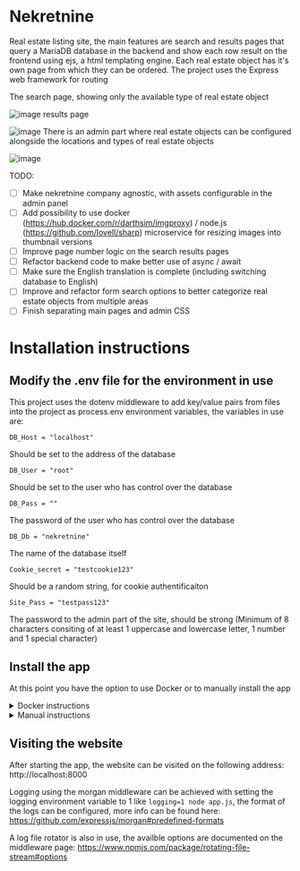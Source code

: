 # Nekretnine

Real estate listing site, the main features are search and results pages that query a MariaDB database in the backend and show each row result on the frontend using ejs, a html templating engine. Each real estate object has it's own page from which they can be ordered. The project uses the Express web framework for routing

The search page, showing only the available type of real estate object

![image](https://user-images.githubusercontent.com/4060824/157556757-fdd17e59-82a2-4f39-be58-9d6043e820a9.png)
results page

![image](https://user-images.githubusercontent.com/4060824/157556804-d2cd9006-959b-4126-9f0c-6764873205b7.png)
There is an admin part where real estate objects can be configured alongside the locations and types of real estate objects

![image](https://user-images.githubusercontent.com/4060824/157557394-7bcf3f88-1d54-40cb-b400-35842970add9.png)

TODO:
- [ ] Make nekretnine company agnostic, with assets configurable in the admin panel
- [ ] Add possibility to use docker (https://hub.docker.com/r/darthsim/imgproxy) / node.js (https://github.com/lovell/sharp) microservice for resizing images into thumbnail versions
- [ ] Improve page number logic on the search results pages
- [ ] Refactor backend code to make better use of async / await
- [ ] Make sure the English translation is complete (including switching database to English)
- [ ] Improve and refactor form search options to better categorize real estate objects from multiple areas
- [ ] Finish separating main pages and admin CSS

# Installation instructions

## Modify the .env file for the environment in use

This project uses the dotenv middleware to add key/value pairs from files into the project as process.env environment variables, the variables in use are:
```
DB_Host = "localhost"
```
Should be set to the address of the database
```
DB_User = "root"
```
Should be set to the user who has control over the database
```
DB_Pass = ""
```
The password of the user who has control over the database
```
DB_Db = "nekretnine"
```
The name of the database itself
```
Cookie_secret = "testcookie123"
```
Should be a random string, for cookie authentificaiton
```
Site_Pass = "testpass123"
```
The password to the admin part of the site, should be strong (Minimum of 8 characters consiting of at least 1 uppercase and lowercase letter, 1 number and 1 special character)

## Install the app

At this point you have the option to use Docker or to manually install the app
<details>
  <summary>Docker instructions</summary>

  Docker can be found on the official site: https://www.docker.com
  
  Running `docker compose up` will build the Dockerfile in the current directory and start 2 containers, the nodejs site and a MariaDB database
  
  Alternatively, if you configured the .env file with another database you can skip using docker compose and run just the nodejs container like this:
  ```
  docker build -t nekretnine:latest .
  docker run --name nekretnine -d --restart unless-stopped -p 8000:8000 nekretnine:latest
  ```
</details>
<details>
  <summary>Manual instructions</summary>
  
  These commands should be run inside the root folder of the project, i'm assuming you'll be running them on Linux but they can easily be modified for Windows
  
  ### Install nodejs and the dependencies for the app
  
  Node.js can be found on the offical site: https://nodejs.org
  
  With Node.js installed, running `npm install` will download and install all the needed dependencies
  
  ### Import the database
  
  The database in use by the project is MariaDB which is cross compatible with MySQL, first the database for app should be created:
  ```
  mysql -u root -p -e "CREATE DATABASE nekretnine"
  ```
  Then the schema should be imported into the created database
  ```
  mysql -u root -p nekretnine < nekretnine.sql
  ```
  There is dummy data available in the repository with locations for the Niš, Serbia area. It can be imported like this:
  ```
  mysql -u root -p nekretnine < data.sql
  ```
  All of these commands will prompt for the password of the root user
  
  ### Running the app
  
  The app can be started with a shell script that will automatically start the app in production mode and restart it should it crash
  ```
  cd src && sh app.sh
  ```
  alternatively, the app.js file can be ran directly directly with the NODE_ENV=production environment variable
  ```
  NODE_ENV=production npm start
  ```
</details>

## Visiting the website

After starting the app, the website can be visited on the following address: http://localhost:8000

Logging using the morgan middleware can be achieved with setting the logging environment variable to 1 like `logging=1 node app.js`, the format of the logs can be configured, more info can be found here: https://github.com/expressjs/morgan#predefined-formats

A log file rotator is also in use, the availble options are documented on the middleware page: https://www.npmjs.com/package/rotating-file-stream#options
